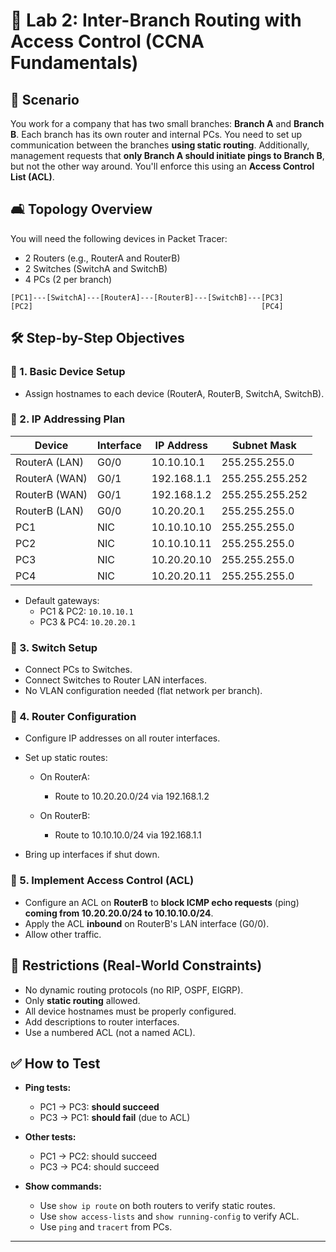 # 🧪 Lab 2: Inter-Branch Routing with Access Control (CCNA Fundamentals)

## 🏢 Scenario
You work for a company that has two small branches: **Branch A** and **Branch B**.
Each branch has its own router and internal PCs. You need to set up communication between the branches **using static routing**.
Additionally, management requests that **only Branch A should initiate pings to Branch B**, but not the other way around.
You'll enforce this using an **Access Control List (ACL)**.


## 🛋 Topology Overview
You will need the following devices in Packet Tracer:

- 2 Routers (e.g., RouterA and RouterB)
- 2 Switches (SwitchA and SwitchB)
- 4 PCs (2 per branch)


```
[PC1]---[SwitchA]---[RouterA]---[RouterB]---[SwitchB]---[PC3]
[PC2]                                                   [PC4]
```


## 🛠️ Step-by-Step Objectives

### 🔹 1. Basic Device Setup
- Assign hostnames to each device (RouterA, RouterB, SwitchA, SwitchB).


### 🔹 2. IP Addressing Plan

| Device        | Interface  | IP Address         | Subnet Mask       |
|---------------|------------|--------------------|-------------------|
| RouterA (LAN) | G0/0        | 10.10.10.1          | 255.255.255.0     |
| RouterA (WAN) | G0/1        | 192.168.1.1         | 255.255.255.252   |
| RouterB (WAN) | G0/1        | 192.168.1.2         | 255.255.255.252   |
| RouterB (LAN) | G0/0        | 10.20.20.1          | 255.255.255.0     |
| PC1           | NIC         | 10.10.10.10         | 255.255.255.0     |
| PC2           | NIC         | 10.10.10.11         | 255.255.255.0     |
| PC3           | NIC         | 10.20.20.10         | 255.255.255.0     |
| PC4           | NIC         | 10.20.20.11         | 255.255.255.0     |

- Default gateways:
  - PC1 & PC2: `10.10.10.1`
  - PC3 & PC4: `10.20.20.1`


### 🔹 3. Switch Setup
- Connect PCs to Switches.
- Connect Switches to Router LAN interfaces.
- No VLAN configuration needed (flat network per branch).


### 🔹 4. Router Configuration
- Configure IP addresses on all router interfaces.
- Set up static routes:

  - On RouterA:
    - Route to 10.20.20.0/24 via 192.168.1.2

  - On RouterB:
    - Route to 10.10.10.0/24 via 192.168.1.1

- Bring up interfaces if shut down.


### 🔹 5. Implement Access Control (ACL)
- Configure an ACL on **RouterB** to **block ICMP echo requests** (ping) **coming from 10.20.20.0/24 to 10.10.10.0/24**.
- Apply the ACL **inbound** on RouterB's LAN interface (G0/0).
- Allow other traffic.


## 🔐 Restrictions (Real-World Constraints)
- No dynamic routing protocols (no RIP, OSPF, EIGRP).
- Only **static routing** allowed.
- All device hostnames must be properly configured.
- Add descriptions to router interfaces.
- Use a numbered ACL (not a named ACL).


## ✅ How to Test

- **Ping tests:**
  - PC1 → PC3: **should succeed**
  - PC3 → PC1: **should fail** (due to ACL)

- **Other tests:**
  - PC1 → PC2: should succeed
  - PC3 → PC4: should succeed

- **Show commands:**
  - Use `show ip route` on both routers to verify static routes.
  - Use `show access-lists` and `show running-config` to verify ACL.
  - Use `ping` and `tracert` from PCs.


---
